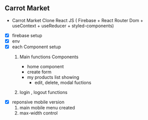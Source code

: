 ## Carrot Market

* Carrot Market Clone React JS ( Firebase + React Router Dom + useContext + useReducer + styled-components)

- [x] firebase setup
- [x] env 
- [x] each Component setup
    1. Main functions Components
        - home component
        - create form
        - my products list showing  
            - edit, delete, modal fuctions

    2. login , logout functions
- [x] reponsive mobile version 
    1. main mobile menu created
    2. max-width control